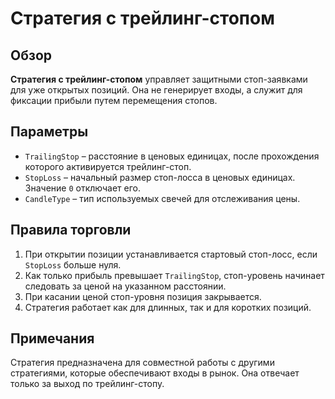 # Стратегия с трейлинг-стопом

## Обзор

**Стратегия с трейлинг-стопом** управляет защитными стоп-заявками для уже открытых позиций. Она не генерирует входы, а служит для фиксации прибыли путем перемещения стопов.

## Параметры

- `TrailingStop` – расстояние в ценовых единицах, после прохождения которого активируется трейлинг-стоп.
- `StopLoss` – начальный размер стоп-лосса в ценовых единицах. Значение `0` отключает его.
- `CandleType` – тип используемых свечей для отслеживания цены.

## Правила торговли

1. При открытии позиции устанавливается стартовый стоп-лосс, если `StopLoss` больше нуля.
2. Как только прибыль превышает `TrailingStop`, стоп-уровень начинает следовать за ценой на указанном расстоянии.
3. При касании ценой стоп-уровня позиция закрывается.
4. Стратегия работает как для длинных, так и для коротких позиций.

## Примечания

Стратегия предназначена для совместной работы с другими стратегиями, которые обеспечивают входы в рынок. Она отвечает только за выход по трейлинг-стопу.
